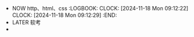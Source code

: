 - NOW http、html、css
  :LOGBOOK:
  CLOCK: [2024-11-18 Mon 09:12:22]
  CLOCK: [2024-11-18 Mon 09:12:29]
  :END:
- LATER 软考
-